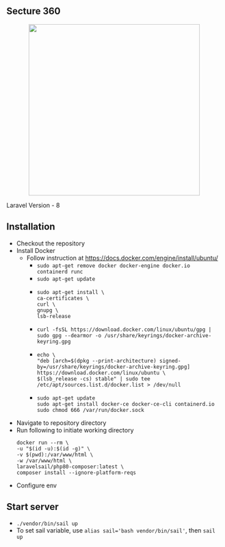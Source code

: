 
## Secture 360

<p align="center"><a href="https://laravel.com" target="_blank"><img src="https://raw.githubusercontent.com/laravel/art/master/logo-lockup/5%20SVG/2%20CMYK/1%20Full%20Color/laravel-logolockup-cmyk-red.svg" width="400"></a></p>
    Laravel Version - 8
<p align="center">

</p>


## Installation

- Checkout the repository
- Install Docker 
  - Follow instruction at https://docs.docker.com/engine/install/ubuntu/
    - `sudo apt-get remove docker docker-engine docker.io containerd runc`
    - `sudo apt-get update`
    - ```
      sudo apt-get install \
      ca-certificates \
      curl \
      gnupg \
      lsb-release 
      ```
    - ```
      curl -fsSL https://download.docker.com/linux/ubuntu/gpg | sudo gpg --dearmor -o /usr/share/keyrings/docker-archive-keyring.gpg
      ```
    - ```
      echo \
      "deb [arch=$(dpkg --print-architecture) signed-by=/usr/share/keyrings/docker-archive-keyring.gpg] https://download.docker.com/linux/ubuntu \
      $(lsb_release -cs) stable" | sudo tee /etc/apt/sources.list.d/docker.list > /dev/null
      ```
    - ``` 
      sudo apt-get update
      sudo apt-get install docker-ce docker-ce-cli containerd.io
      sudo chmod 666 /var/run/docker.sock
      ```
- Navigate to repository directory
- Run following to initiate working directory      
    ```
    docker run --rm \
    -u "$(id -u):$(id -g)" \
    -v $(pwd):/var/www/html \
    -w /var/www/html \
    laravelsail/php80-composer:latest \
    composer install --ignore-platform-reqs
    ```
- Configure env
## Start server 
  - `./vendor/bin/sail up`
  - To set sail variable, use `alias sail='bash vendor/bin/sail'`, then `sail up`

  
